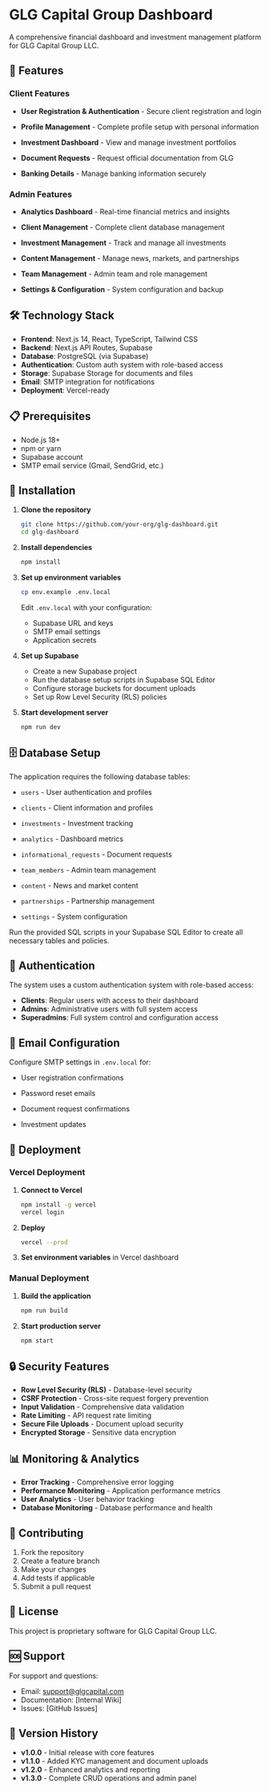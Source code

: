# GLG Capital Group Dashboard

A comprehensive financial dashboard and investment management platform for GLG Capital Group LLC.

## 🚀 Features

### Client Features
- **User Registration & Authentication** - Secure client registration and login
- **Profile Management** - Complete profile setup with personal information

- **Investment Dashboard** - View and manage investment portfolios
- **Document Requests** - Request official documentation from GLG
- **Banking Details** - Manage banking information securely

### Admin Features
- **Analytics Dashboard** - Real-time financial metrics and insights
- **Client Management** - Complete client database management

- **Investment Management** - Track and manage all investments
- **Content Management** - Manage news, markets, and partnerships
- **Team Management** - Admin team and role management
- **Settings & Configuration** - System configuration and backup

## 🛠️ Technology Stack

- **Frontend**: Next.js 14, React, TypeScript, Tailwind CSS
- **Backend**: Next.js API Routes, Supabase
- **Database**: PostgreSQL (via Supabase)
- **Authentication**: Custom auth system with role-based access
- **Storage**: Supabase Storage for documents and files
- **Email**: SMTP integration for notifications
- **Deployment**: Vercel-ready

## 📋 Prerequisites

- Node.js 18+ 
- npm or yarn
- Supabase account
- SMTP email service (Gmail, SendGrid, etc.)

## 🔧 Installation

1. **Clone the repository**
   ```bash
   git clone https://github.com/your-org/glg-dashboard.git
   cd glg-dashboard
   ```

2. **Install dependencies**
   ```bash
   npm install
   ```

3. **Set up environment variables**
   ```bash
   cp env.example .env.local
   ```
   
   Edit `.env.local` with your configuration:
   - Supabase URL and keys
   - SMTP email settings
   - Application secrets

4. **Set up Supabase**
   - Create a new Supabase project
   - Run the database setup scripts in Supabase SQL Editor
   - Configure storage buckets for document uploads
   - Set up Row Level Security (RLS) policies

5. **Start development server**
   ```bash
   npm run dev
   ```

## 🗄️ Database Setup

The application requires the following database tables:

- `users` - User authentication and profiles
- `clients` - Client information and profiles

- `investments` - Investment tracking
- `analytics` - Dashboard metrics
- `informational_requests` - Document requests
- `team_members` - Admin team management
- `content` - News and market content
- `partnerships` - Partnership management
- `settings` - System configuration

Run the provided SQL scripts in your Supabase SQL Editor to create all necessary tables and policies.

## 🔐 Authentication

The system uses a custom authentication system with role-based access:

- **Clients**: Regular users with access to their dashboard
- **Admins**: Administrative users with full system access
- **Superadmins**: Full system control and configuration access

## 📧 Email Configuration

Configure SMTP settings in `.env.local` for:
- User registration confirmations
- Password reset emails

- Document request confirmations
- Investment updates

## 🚀 Deployment

### Vercel Deployment

1. **Connect to Vercel**
   ```bash
   npm install -g vercel
   vercel login
   ```

2. **Deploy**
   ```bash
   vercel --prod
   ```

3. **Set environment variables** in Vercel dashboard

### Manual Deployment

1. **Build the application**
   ```bash
   npm run build
   ```

2. **Start production server**
   ```bash
   npm start
   ```

## 🔒 Security Features

- **Row Level Security (RLS)** - Database-level security
- **CSRF Protection** - Cross-site request forgery prevention
- **Input Validation** - Comprehensive data validation
- **Rate Limiting** - API request rate limiting
- **Secure File Uploads** - Document upload security
- **Encrypted Storage** - Sensitive data encryption

## 📊 Monitoring & Analytics

- **Error Tracking** - Comprehensive error logging
- **Performance Monitoring** - Application performance metrics
- **User Analytics** - User behavior tracking
- **Database Monitoring** - Database performance and health

## 🤝 Contributing

1. Fork the repository
2. Create a feature branch
3. Make your changes
4. Add tests if applicable
5. Submit a pull request

## 📄 License

This project is proprietary software for GLG Capital Group LLC.

## 🆘 Support

For support and questions:
- Email: support@glgcapital.com
- Documentation: [Internal Wiki]
- Issues: [GitHub Issues]

## 🔄 Version History

- **v1.0.0** - Initial release with core features
- **v1.1.0** - Added KYC management and document uploads
- **v1.2.0** - Enhanced analytics and reporting
- **v1.3.0** - Complete CRUD operations and admin panel
